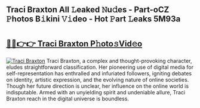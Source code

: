 ## Traci Braxton All 𝙻eaked 𝙽u𝚍es - Part-oCZ 𝙿hotos B𝚒kini 𝚅𝚒deo - Hot 𝙿art 𝙻eaks 5M93a

# <h2><a href="http://ld3qm2.urlbe.top/?page=Traci+Braxton">🔗🔗👉👉 Traci Braxton P𝚑oto𝚜Vid𝚎o</a></h2>

[![Traci Braxton](https://i.imgur.com/eBuTRDB.gif)](http://ld3qm2.urlbe.top/?page=Traci+Braxton)
Traci Braxton, a complex and thought-provoking character, eludes straightforward classification. Her pioneering use of digital media for self-representation has enthralled and infuriated followers, igniting debates on identity, artistic expression, and the evolving nature of online societies. Though her future direction is unclear, her influence on the online world is indisputable. Armed with an unyielding spirit and undeniable allure, Traci Braxton reach in the digital universe is boundless.
